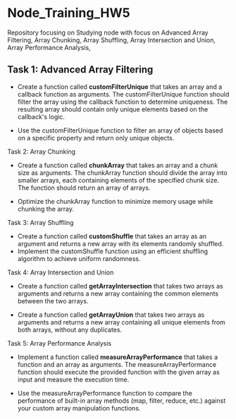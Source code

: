 # Node_Training_HW5
Repository focusing on Studying node with focus on Advanced Array Filtering,  Array Chunking, Array Shuffling, Array Intersection and Union, Array Performance Analysis, 

## Task 1: Advanced Array Filtering
- Create a function called **customFilterUnique** that takes an array and a callback function as arguments. The customFilterUnique function should filter the array using the callback function to determine uniqueness. The resulting array should contain only unique elements based on the callback's logic.

- Use the customFilterUnique function to filter an array of objects based on a specific property and return only unique objects.

Task 2: Array Chunking
- Create a function called **chunkArray** that takes an array and a chunk size as arguments. The chunkArray function should divide the array into smaller arrays, each containing elements of the specified chunk size. The function should return an array of arrays.

- Optimize the chunkArray function to minimize memory usage while chunking the array.

Task 3: Array Shuffling
- Create a function called **customShuffle** that takes an array as an argument and returns a new array with its elements randomly shuffled.
- Implement the customShuffle function using an efficient shuffling algorithm to achieve uniform randomness.

Task 4: Array Intersection and Union
- Create a function called **getArrayIntersection** that takes two arrays as arguments and returns a new array containing the common elements between the two arrays.

- Create a function called **getArrayUnion** that takes two arrays as arguments and returns a new array containing all unique elements from both arrays, without any duplicates.

Task 5: Array Performance Analysis
- Implement a function called **measureArrayPerformance** that takes a function and an array as arguments. The measureArrayPerformance function should execute the provided function with the given array as input and measure the execution time.

- Use the measureArrayPerformance function to compare the performance of built-in array methods (map, filter, reduce, etc.) against your custom array manipulation functions.